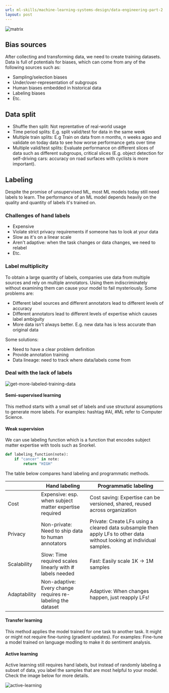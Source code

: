 ```yaml
---
url: ml-skills/machine-learning-systems-design/data-engineering-part-2
layout: post
---
```


![matrix][matrix]

## Bias sources

After collecting and transforming data, we need to create training datasets. Data is full of potentials for biases, which can come from any of the following sources such as:

- Sampling/selection biases
- Under/over-representation of subgroups
- Human biases embedded in historical data
- Labeling biases
- Etc.

## Data split

- Shuffle then split: Not reprentative of real-world usage
- Time period splits: E.g. split valid/test for data in the same week
- Multiple train splits: E.g Train on data from n months, n weeks agao and validate on today data to see how worse performance gets over time
- Multiple valid/test splits: Evaluate performance on different slices of data such as different subgroups, critical slices (E.g. object detection for self-driving cars: accuracy on road surfaces with cyclists is more important).

## Labeling

Despite the promise of unsupervised ML, most ML models today still need labels to learn. The performance of an ML model depends heavily on the quality and quantity of labels it's trained on.

### Challenges of hand labels

- Expensive
- Violate strict privacy requirements if someone has to look at your data
- Slow as it's on a linear scale
- Aren't adaptive: when the task changes or data changes, we need to relabel
- Etc.

### Label multiplicity

To obtain a large quantity of labels, companies use data from multiple sources and rely on multiple annotators. Using them indiscriminately without examining them can cause your model to fail mysteriously. Some problems are:

- Different label sources and different annotators lead to different levels of accuracy
- Different annotators lead to different levels of expertise which causes label ambiguity
- More data isn't always better. E.g. new data has is less accurate than original data

Some solutions:

- Need to have a clear problem definition
- Provide annotation training
- Data lineage: need to track where data/labels come from

### Deal with the lack of labels

![get-more-labeled-training-data][get-more-labeled-training-data]

#### Semi-supervised learning

This method starts with a small set of labels and use structural assumptions to generate more labels. For examples: hashtag #AI, #ML refer to Computer Science.

#### Weak supervision

We can use labeling function which is a function that encodes subject matter expertise with tools such as Snorkel.

```python
def labeling_function(note):
    if "cancer" in note:
	    return "HIGH"
```

The table below compares hand labeling and programmatic methods.

|              | Hand labeling                                               | Programmatic labeling                                                                                                  |
| ------------ | ----------------------------------------------------------- | ---------------------------------------------------------------------------------------------------------------------- |
| Cost         | Expensive: esp. when subject matter expertise required      | Cost saving: Expertise can be versioned, shared, reused across organization                                            |
| Privacy      | Non-private: Need to ship data to human annotators          | Private: Create LFs using a cleared data subsample then apply LFs to other data without looking at individual samples. |
| Scalability  | Slow: Time required scales linearly with # labels needed    | Fast: Easily scale 1K -> 1M samples                                                                                    |
| Adaptability | Non-adaptive: Every change requires re-labeling the dataset | Adaptive: When changes happen, just reapply LFs!                                                                       |

#### Transfer learning

This method applies the model trained for one task to another task. It might or might not require fine-tuning (gradient updates). For examples: Fine-tune a model trained on language modling to make it do sentiment analysis.

#### Active learning

Active learning still requires hand labels, but instead of randomly labeling a subset of data, you label the samples that are most helpful to your model. Check the image below for more details.

![active-learning][active-learning]

<!-- MARKDOWN LINKS & IMAGES -->

[matrix]: /assets/images/ml-skills/machine-learning-systems-design/data-engineering-part-2/matrix.jpg
[get-more-labeled-training-data]: /assets/images/ml-skills/machine-learning-systems-design/data-engineering-part-2/get-more-labeled-training-data.png
[active-learning]: /assets/images/ml-skills/machine-learning-systems-design/data-engineering-part-2/active-learning.png

